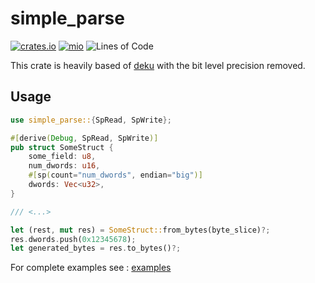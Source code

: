 # simple_parse

[![crates.io](https://img.shields.io/crates/v/simple_parse.svg)](https://crates.io/crates/simple_parse)
[![mio](https://docs.rs/simple_parse/badge.svg)](https://docs.rs/simple_parse/)
![Lines of Code](https://tokei.rs/b1/github/elast0ny/simple_parse)

This crate is heavily based of [deku](https://github.com/sharksforarms/deku) with the bit level precision removed.

## Usage

```Rust
use simple_parse::{SpRead, SpWrite};

#[derive(Debug, SpRead, SpWrite)]
pub struct SomeStruct {
    some_field: u8,
    num_dwords: u16,
    #[sp(count="num_dwords", endian="big")]
    dwords: Vec<u32>,
}

/// <...>

let (rest, mut res) = SomeStruct::from_bytes(byte_slice)?;
res.dwords.push(0x12345678);
let generated_bytes = res.to_bytes()?;

```

For complete examples see : [examples](examples/)